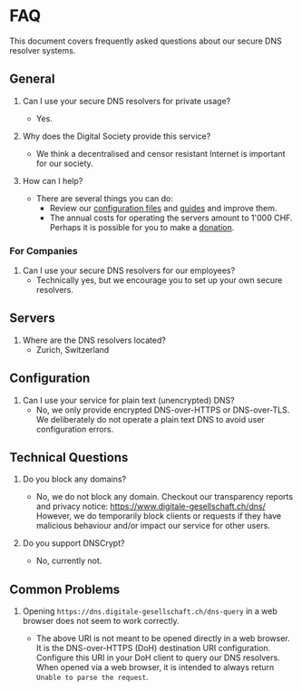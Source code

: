 # FAQ

This document covers frequently asked questions about our secure DNS resolver systems.

## General

1. Can I use your secure DNS resolvers for private usage?

   - Yes.

2. Why does the Digital Society provide this service?

   - We think a decentralised and censor resistant Internet is important for our society.

3. How can I help?
   - There are several things you can do:
     - Review our [configuration files](configuration-files) and [guides](howtos) and improve them.
     - The annual costs for operating the servers amount to 1'000 CHF. Perhaps it is possible for you to make a [donation](https://www.digitale-gesellschaft.ch/uber-uns/unterstuetzer-werden/).

### For Companies

1. Can I use your secure DNS resolvers for our employees?
   - Technically yes, but we encourage you to set up your own secure resolvers.

## Servers

1. Where are the DNS resolvers located?
   - Zurich, Switzerland

## Configuration

1. Can I use your service for plain text (unencrypted) DNS?
   - No, we only provide encrypted DNS-over-HTTPS or DNS-over-TLS. We deliberately do not operate a plain text DNS to avoid user configuration errors.

## Technical Questions

1. Do you block any domains?

   - No, we do not block any domain. Checkout our transparency reports and privacy notice: https://www.digitale-gesellschaft.ch/dns/ However, we do temporarily block clients or requests if they have malicious behaviour and/or impact our service for other users.

2. Do you support DNSCrypt?
   - No, currently not.

## Common Problems

1. Opening `https://dns.digitale-gesellschaft.ch/dns-query` in a web browser does not seem to work correctly.

   - The above URI is not meant to be opened directly in a web browser. It is the DNS-over-HTTPS (DoH) destination URI configuration. Configure this URI in your DoH client to query our DNS resolvers. When opened via a web browser, it is intended to always return `Unable to parse the request`.
